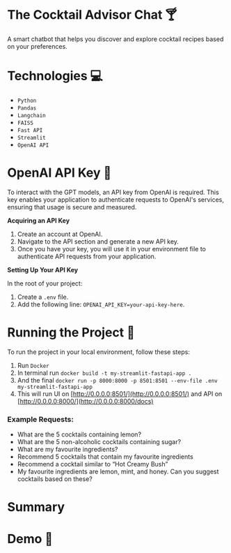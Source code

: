 # The Cocktail Advisor Chat 🍸
A smart chatbot that helps you discover and explore cocktail recipes based on your preferences.

# Technologies 💻
- `Python` 
- `Pandas` 
- `Langchain` 
- `FAISS` 
- `Fast API` 
- `Streamlit` 
- `OpenAI API`

# OpenAI API Key 🔐
To interact with the GPT models, an API key from OpenAI is required. This key enables your application to authenticate requests to OpenAI's services, ensuring that usage is secure and measured.

**Acquiring an API Key**
1. Create an account at OpenAI.
2. Navigate to the API section and generate a new API key.
3. Once you have your key, you will use it in your environment file to authenticate API requests from your application.

**Setting Up Your API Key**

In the root of your project:
1. Create a `.env` file.
2. Add the following line: `OPENAI_API_KEY=your-api-key-here`.


# Running the Project 🚦
To run the project in your local environment, follow these steps:

1. Run `Docker`
2. In terminal run `docker build -t my-streamlit-fastapi-app . `
3. And the final `docker run -p 8000:8000 -p 8501:8501 --env-file .env my-streamlit-fastapi-app`
4. This will run UI on [http://0.0.0.0:8501/](http://0.0.0.0:8501/) and API on [http://0.0.0.0:8000/](http://0.0.0.0:8000/docs)

### Example Requests:
- What are the 5 cocktails containing lemon?
- What are the 5 non-alcoholic cocktails containing sugar? 
- What are my favourite ingredients? 
- Recommend 5 cocktails that contain my favourite ingredients 
- Recommend a cocktail similar to “Hot Creamy Bush” 
- My favourite ingredients are lemon, mint, and honey. Can you suggest cocktails based on these?

# Summary

# Demo 📸
